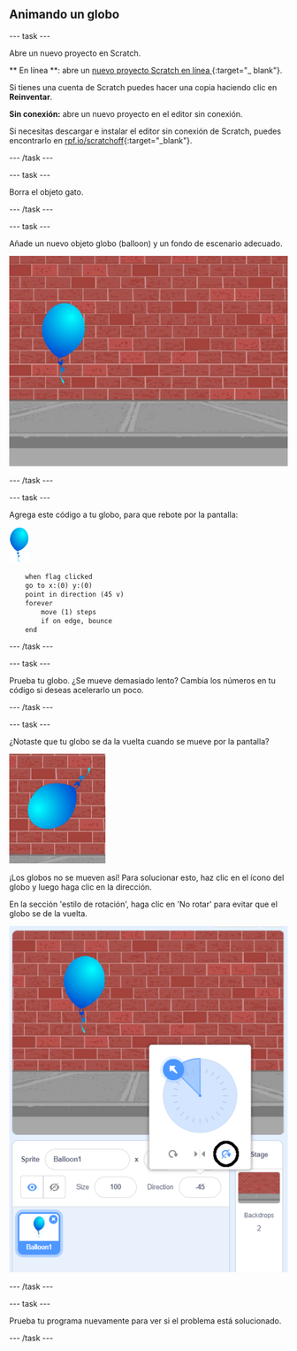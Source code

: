## Animando un globo

--- task ---

Abre un nuevo proyecto en Scratch.

** En línea **: abre un [ nuevo proyecto Scratch en línea ](http://rpf.io/scratch-new) {:target="_ blank"}.

Si tienes una cuenta de Scratch puedes hacer una copia haciendo clic en **Reinventar**.

**Sin conexión:** abre un nuevo proyecto en el editor sin conexión.

Si necesitas descargar e instalar el editor sin conexión de Scratch, puedes encontrarlo en [rpf.io/scratchoff](http://rpf.io/scratchoff){:target="_blank"}.

--- /task ---

--- task ---

Borra el objeto gato.

--- /task ---

--- task ---

Añade un nuevo objeto globo (balloon) y un fondo de escenario adecuado.

![fondo del escenario y objeto globo](images/balloons-balloon.png)

--- /task ---


--- task ---

Agrega este código a tu globo, para que rebote por la pantalla:

![objeto globo](images/balloon-sprite.png)

```blocks3
    when flag clicked
    go to x:(0) y:(0)
    point in direction (45 v)
    forever
        move (1) steps
        if on edge, bounce
    end
```

--- /task ---

--- task ---

Prueba tu globo. ¿Se mueve demasiado lento? Cambia los números en tu código si deseas acelerarlo un poco.

--- /task ---

--- task ---

¿Notaste que tu globo se da la vuelta cuando se mueve por la pantalla?

![globo boca abajo](images/balloons-flip.png)

¡Los globos no se mueven así! Para solucionar esto, haz clic en el ícono del globo y luego haga clic en la dirección.

En la sección 'estilo de rotación', haga clic en 'No rotar' para evitar que el globo se de la vuelta.

![opción de estilo de rotación](images/balloons-lock-annotated.png)

--- /task ---

--- task ---

Prueba tu programa nuevamente para ver si el problema está solucionado.

--- /task ---
